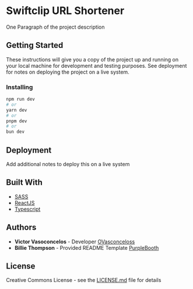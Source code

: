 # Swiftclip URL Shortener

One Paragraph of the project description

## Getting Started

These instructions will give you a copy of the project up and running on
your local machine for development and testing purposes. See deployment
for notes on deploying the project on a live system.

### Installing

```bash
npm run dev
# or
yarn dev
# or
pnpm dev
# or
bun dev
```

## Deployment

Add additional notes to deploy this on a live system

## Built With

  - [SASS](https://sass-lang.com/)
  - [ReactJS](https://react.dev/)
  - [Typescript](https://www.typescriptlang.org/)

## Authors

  - **Victor Vasoconcelos** - Developer
    [OVasconceloss](https://github.com/OVasconceloss)
  - **Billie Thompson** - Provided README Template
    [PurpleBooth](https://github.com/PurpleBooth)

## License

Creative Commons License - see the [LICENSE.md](./LICENSE.md) file for
details